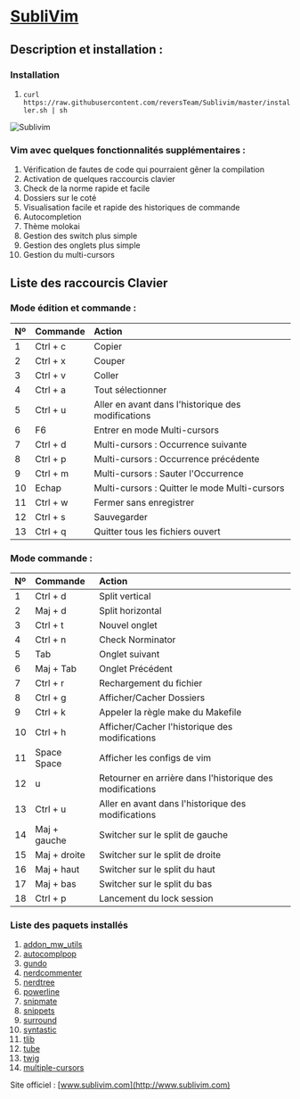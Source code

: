 [SubliVim](http://www.sublivim.com)
========

Description et installation :
-----------
### Installation ######
1.	`curl https://raw.githubusercontent.com/reversTeam/Sublivim/master/installer.sh | sh`

![Sublivim](https://raw.github.com/reversTeam/Sublivim/master/Pictures/vim.jpg)


### Vim avec quelques fonctionnalités supplémentaires : ######
1.	Vérification de fautes de code qui pourraient gêner la compilation
2.	Activation de quelques raccourcis clavier
3.	Check de la norme rapide et facile
4.	Dossiers sur le coté
5.	Visualisation facile et rapide des historiques de commande
6.	Autocompletion
7.	Thème molokai
8.	Gestion des switch plus simple
9.	Gestion des onglets plus simple
10.	Gestion du multi-cursors

Liste des raccourcis Clavier
------------

### Mode édition et commande : ######
| Nº | Commande      | Action                                                   |
|:---|:--------------|:---------------------------------------------------------|
| 1  | Ctrl + c      | Copier                                                   |
| 2  | Ctrl + x      | Couper                                                   |
| 3  | Ctrl + v      | Coller                                                   |
| 4  | Ctrl + a      | Tout sélectionner                                        |
| 5  | Ctrl + u      | Aller en avant dans l'historique des modifications       |
| 6  | F6            | Entrer en mode Multi-cursors                             |
| 7  | Ctrl + d      | Multi-cursors : Occurrence suivante                      |
| 8  | Ctrl + p      | Multi-cursors : Occurrence précédente                    |
| 9  | Ctrl + m      | Multi-cursors : Sauter l'Occurrence                      |
| 10 | Echap         | Multi-cursors : Quitter le mode Multi-cursors            |
| 11 | Ctrl + w      | Fermer sans enregistrer                                  |
| 12 | Ctrl + s      | Sauvegarder                                              |
| 13 | Ctrl + q      | Quitter tous les fichiers ouvert                         |

### Mode commande : ######
| Nº | Commande      | Action                                                   |
|:---|:--------------|:---------------------------------------------------------|
| 1  | Ctrl + d      | Split vertical                                           |
| 2  | Maj + d       | Split horizontal                                         |
| 3  | Ctrl + t      | Nouvel onglet                                            |
| 4  | Ctrl + n      | Check Norminator                                         |
| 5  | Tab           | Onglet suivant                                           |
| 6  | Maj + Tab     | Onglet Précédent                                         |
| 7  | Ctrl + r      | Rechargement du fichier                                  |
| 8  | Ctrl + g      | Afficher/Cacher Dossiers                                 |
| 9  | Ctrl + k      | Appeler la règle make du Makefile                        |
| 10 | Ctrl + h      | Afficher/Cacher l'historique des modifications           |
| 11 | Space Space   | Afficher les configs de vim                              |
| 12 | u             | Retourner en arrière dans l'historique des modifications |
| 13 | Ctrl + u      | Aller en avant dans l'historique des modifications       |
| 14 | Maj + gauche  | Switcher sur le split de gauche                          |
| 15 | Maj + droite  | Switcher sur le split de droite                          |
| 16 | Maj + haut    | Switcher sur le split du haut                            |
| 17 | Maj + bas     | Switcher sur le split du bas                             |
| 18 | Ctrl + p      | Lancement du lock session                                |

### Liste des paquets installés ######
1.	[addon_mw_utils](https://github.com/marcweber/vim-addon-mw-utils)
2.	[autocomplpop](https://github.com/othree/vim-autocomplpop)
3.	[gundo](https://github.com/sjl/gundo.vim)
4.	[nerdcommenter](https://github.com/scrooloose/nerdcommenter)
5.	[nerdtree](https://github.com/scrooloose/nerdtree)
6.	[powerline](https://github.com/Lokaltog/powerline)
7.	[snipmate](https://github.com/garbas/vim-snipmate)
8.	[snippets](https://github.com/honza/vim-snippets)
9.	[surround](https://github.com/tpope/vim-surround)
10.	[syntastic](https://github.com/scrooloose/syntastic)
11.	[tlib](https://github.com/tomtom/tlib_vim)
12.	[tube](https://github.com/gcmt/tube.vim)
13.	[twig](https://github.com/lunaru/vim-twig)
14.	[multiple-cursors](https://github.com/terryma/vim-multiple-cursors)

Site officiel : [www.sublivim.com](http://www.sublivim.com)
